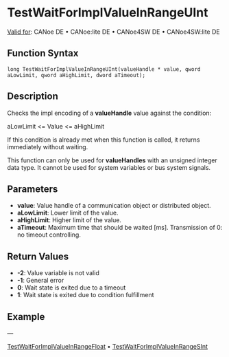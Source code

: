 # TestWaitForImplValueInRangeUInt

[Valid for](../../../Shared/FeatureAvailability.md): CANoe DE • CANoe:lite DE • CANoe4SW DE • CANoe4SW:lite DE

## Function Syntax

```
long TestWaitForImplValueInRangeUInt(valueHandle * value, qword aLowLimit, qword aHighLimit, dword aTimeout);
```

## Description

Checks the impl encoding of a **valueHandle** value against the condition:

aLowLimit \<= Value \<= aHighLimit

If this condition is already met when this function is called, it returns immediately without waiting.

This function can only be used for **valueHandles** with an unsigned integer data type. It cannot be used for system variables or bus system signals.

## Parameters

- **value**: Value handle of a communication object or distributed object.
- **aLowLimit**: Lower limit of the value.
- **aHighLimit**: Higher limit of the value.
- **aTimeout**: Maximum time that should be waited [ms]. Transmission of 0: no timeout controlling.

## Return Values

- **-2**: Value variable is not valid
- **-1**: General error
- **0**: Wait state is exited due to a timeout
- **1**: Wait state is exited due to condition fulfillment

## Example

—

[TestWaitForImplValueInRangeFloat](CAPLfunctionTestWaitForImplValueInRangeFloat.md) • [TestWaitForImplValueInRangeSInt](CAPLfunctionTestWaitForImplValueInRangeSInt.md)
